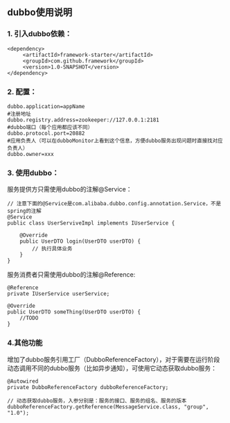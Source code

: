 
## dubbo使用说明

### 1. 引入dubbo依赖：

```
<dependency>
     <artifactId>framework-starter</artifactId>
     <groupId>com.github.framework</groupId>
     <version>1.0-SNAPSHOT</version>
</dependency>
```
### 2. 配置：
```
dubbo.application=appName
#注册地址
dubbo.registry.address=zookeeper://127.0.0.1:2181
#dubbo端口（每个应用都应该不同）
dubbo.protocol.port=20882
#应用负责人（可以在dubboMonitor上看到这个信息，方便dubbo服务出现问题时直接找对应负责人）
dubbo.owner=xxx
```
### 3. 使用dubbo：
服务提供方只需使用dubbo的注解@Service：
```
// 注意下面的@Service是com.alibaba.dubbo.config.annotation.Service，不是spring的注解
@Service
public class UserServiveImpl implements IUserService {

    @Override
    public UserDTO login(UserDTO userDTO) {
        // 执行具体业务
    }
}
```
服务消费者只需使用dubbo的注解@Reference:
```
@Reference
private IUserService userService;

@Override
public UserDTO someThing(UserDTO userDTO) {
    //TODO
}
```
### 4.其他功能
增加了dubbo服务引用工厂（DubboReferenceFactory），对于需要在运行阶段动态调用不同的dubbo服务（比如异步通知），可使用它动态获取dubbo服务：
```
@Autowired
private DubboReferenceFactory dubboReferenceFactory;

// 动态获取dubbo服务，入参分别是：服务的接口、服务的组名、服务的版本
dubboReferenceFactory.getReference(MessageService.class, "group", "1.0");
```